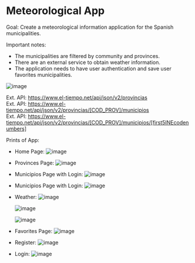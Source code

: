 # Meteorological App

Goal: Create a meteorological information application for the Spanish municipalities. <br>

Important notes: 
- The municipalities are filtered by community and provinces.
- There are an external service to obtain weather information.
- The application needs to have user authentication and save user favorites municipalities.
  
![image](https://github.com/Kartic23/Meteorological-App/assets/105547398/7ec79416-b33e-432b-8af6-78d9f6892b8c)

Ext. API: https://www.el-tiempo.net/api/json/v2/provincias  <br>
Ext. API: https://www.el-tiempo.net/api/json/v2/provincias/[COD_PROV]/municipios <br>
Ext. API: https://www.el-tiempo.net/api/json/v2/provincias/[COD_PROV]/municipios/[first5INEcodenumbers] <br>



Prints of App:

- Home Page:
  ![image](https://github.com/Kartic23/Meteorological-App/assets/105547398/1efc3bac-e695-45fd-b185-e6585f5bbf84)

- Provinces Page:
  ![image](https://github.com/Kartic23/Meteorological-App/assets/105547398/d8bf42ee-edb0-4f43-b992-1f687534ff6b)

- Municipios Page with Login:
  ![image](https://github.com/Kartic23/Meteorological-App/assets/105547398/cb505398-394d-47b7-89ec-63024c188883)

- Municipios Page with Login:
  ![image](https://github.com/Kartic23/Meteorological-App/assets/105547398/71f38ca5-94b5-49dd-9d1d-4a20085a49ca)

- Weather:
  ![image](https://github.com/Kartic23/Meteorological-App/assets/105547398/6c0b6683-f298-43ef-a131-36797b5ce25d)

  ![image](https://github.com/Kartic23/Meteorological-App/assets/105547398/9ad5abf6-e132-4f93-805a-2c733767de41)

  ![image](https://github.com/Kartic23/Meteorological-App/assets/105547398/0df1690c-2534-445c-a1b1-780681b43b5f)

- Favorites Page:
  ![image](https://github.com/Kartic23/Meteorological-App/assets/105547398/bea27a71-4d25-4f3b-93b6-9bde50f19bfe)
  
- Register:
  ![image](https://github.com/Kartic23/Meteorological-App/assets/105547398/f52ea0d3-ce4d-4c62-928e-07b40cd58208)

- Login:
  ![image](https://github.com/Kartic23/Meteorological-App/assets/105547398/37570e1c-89ac-4483-b086-29b20315f1e7)
